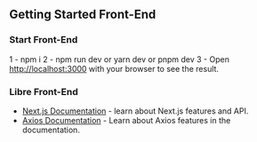 ## Getting Started Front-End

### Start Front-End

1 - npm i
2 - npm run dev or yarn dev or pnpm dev
3 - Open [http://localhost:3000](http://localhost:3000) with your browser to see the result.

### Libre Front-End

- [Next.js Documentation](https://nextjs.org/docs) - learn about Next.js features and API.
- [Axios Documentation](https://axios-http.com/ptbr/docs/intro) - Learn about Axios features in the documentation.
